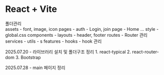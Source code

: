# React + Vite

폴더관리  
    assets - font, image, icon
    pages - 
        auth - Login, join
        page - Home ...
    style - global.css
    components - 
        layouts - header, footer
    routes - Router 관리
    services - 
    utils - s
    features - 
    hooks - hook 관리

2025.07.20 - 라이브러리 설치 및 폴더구조 정리
    1. react-typical
    2. react-router-dom
    3. Bootstrap

2025.07.28 - main 페이지 정리
    
